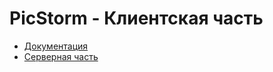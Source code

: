 # PicStorm - Клиентская часть

<ul>
  <li><a href="https://github.com/Puroktor/PicStorm" target="_blank">Документация</a></li>
  <li><a href="https://github.com/Puroktor/PicStorm-Backend" target="_blank">Серверная часть</a></li>
</ul>
